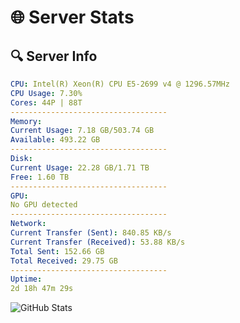 # 🌐 Server Stats
## 🔍 Server Info
```yaml
CPU: Intel(R) Xeon(R) CPU E5-2699 v4 @ 1296.57MHz
CPU Usage: 7.30%
Cores: 44P | 88T
-----------------------------------
Memory:
Current Usage: 7.18 GB/503.74 GB
Available: 493.22 GB
-----------------------------------
Disk:
Current Usage: 22.28 GB/1.71 TB
Free: 1.60 TB
-----------------------------------
GPU:
No GPU detected
-----------------------------------
Network:
Current Transfer (Sent): 840.85 KB/s
Current Transfer (Received): 53.88 KB/s
Total Sent: 152.66 GB
Total Received: 29.75 GB
-----------------------------------
Uptime:
2d 18h 47m 29s
```
![GitHub Stats](https://img.shields.io/badge/Updated-2025-04-22_11:56:17-blue)